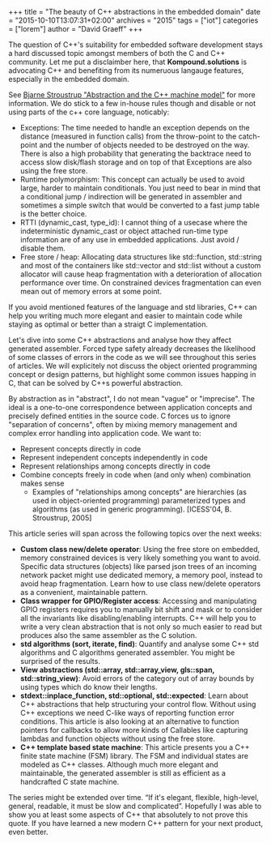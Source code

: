 +++
title = "The beauty of C++ abstractions in the embedded domain"
date = "2015-10-10T13:07:31+02:00"
archives = "2015"
tags = ["iot"]
categories = ["lorem"]
author = "David Graeff"
+++

The question of C++'s suitability for embedded software development stays a hard discussed topic amongst members of both the C and C++ community.
Let me put a disclaimber here, that **Kompound.solutions** is advocating C++ and benefiting from its numeruous langauge features, especially in the embedded domain.
<!--more-->
See [Bjarne Stroustrup "Abstraction and the C++ machine model"](http://www.stroustrup.com/abstraction-and-machine.pdf) for more information.
We do stick to a few in-house rules though and disable or not using parts of the c++ core language, noticably:

* Exceptions: The time needed to handle an exception depends on the distance (measured in function calls) from the throw-point to the catch-point and the number of objects needed to be destroyed on the way. There is also a high probability that generating the backtrace need to access slow disk/flash storage and on top of that Exceptions are also using the free store.
* Runtime polymorphism: This concept can actually be used to avoid large, harder to maintain conditionals. You just need to bear in mind that a conditional jump / indirection will be generated in assembler and sometimes a simple switch that would be converted to a fast jump table is the better choice.
* RTTI (dynamic_cast, type_id): I cannot thing of a usecase where the indeterministic dynamic_cast or object attached run-time type information are of any use in embedded applications. Just avoid / disable them.
* Free store / heap: Allocating data structures like std::function, std::string and most of the containers like std::vector and std::list without a custom allocator will cause heap fragmentation with a deterioration of allocation performance over time. On constrained devices fragmentation can even mean out of memory errors at some point. 

If you avoid mentioned features of the language and std libraries, C++ can help you writing much more elegant
and easier to maintain code while staying as optimal or better than a straigt C implementation.

Let's dive into some C++ abstractions and analyse how they affect generated assembler.
Forced type safety already decreases the likelihood of some classes of errors in the code as we will see throughout this series of articles.
We will explicitely not discuss the object oriented programming concept or design patterns,
but highlight some common issues happing in C, that can be solved by C++s powerful abstraction.

By abstraction as in "abstract", I do not mean "vague" or "imprecise".
The ideal is a one-to-one correspondence between application concepts and precisely defined entities in the source code.
C forces us to ignore "separation of concerns", often by mixing memory management and complex error handling into application code. We want to:
* Represent concepts directly in code
* Represent independent concepts independently in code
* Represent relationships among concepts directly in code
* Combine concepts freely in code when (and only when) combination makes sense
  * Examples of "relationships among concepts" are hierarchies (as used in object-oriented
    programming) parameterized types and algorithms (as used in generic programming). [ICESS'04, B. Stroustrup, 2005]

This article series will span across the following topics over the next weeks:

* **Custom class new/delete operator**: Using the free store on embedded, memory constrained devices is very likely something you want to avoid. Specific data structures (objects) like parsed json trees of an incoming network packet might use dedicated memory, a memory pool, instead to avoid heap fragmentation. Learn how to use class new/delete operators as a convenient, maintainable pattern.
* **Class wrapper for GPIO/Register access**: Accessing and manipulating GPIO registers requires you to manually bit shift and mask or to consider all the invariants like disabling/enabling interrupts. C++ will help you to write a very clean abstraction that is not only so much easier to read but produces also the same assembler as the C solution. 
* **std algorithms (sort, iterate, find)**: Quantify and analyse some C++ std algorithms and C algorithms generated assembler. You might be surprised of the results.
* **View abstractions (std::array, std::array_view, gls::span, std::string_view)**: Avoid errors of the category out of array bounds by using types which do know their lengths.
* **stdext::inplace_function, std::optional, std::expected**: Learn about C++ abstractions that help structuring your control flow. Without using C++ exceptions we need C-like ways of reporting function error conditions. This article is also looking at an alternative to function pointers for callbacks to allow more kinds of Callables like capturing lambdas and function objects without using the free store.
* **C++ template based state machine**: This article presents you a C++ finite state machine (FSM) library. The FSM and individual states are modeled as C++ classes. Although much more elegant and maintainable, the generated assembler is still as efficient as a handcrafted C state machine.

The series might be extended over time. “If it's elegant, flexible, high-level, general, readable, it must be slow and complicated”. Hopefully I was able to show you at least some aspects of C++ that absolutely to not prove this quote. If you have learned a new modern C++ pattern for your next product, even better.
